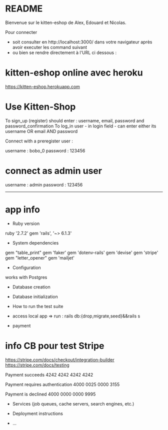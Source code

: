 # README

Bienvenue sur le kitten-eshop de Alex, Edouard et Nicolas. 

Pour connecter 
- soit consulter en http://localhost:3000/ dans votre navigateur après avoir executer les command suivant
- ou bien se rendre directement à l'URL ci dessous :

# kitten-eshop online avec heroku

https://kitten-eshop.herokuapp.com

# Use Kitten-Shop

To sign_up (register) should enter : username, email, password and password_confirmation
To log_in user - in login field - can enter either its username OR email AND password

Connect with a preregister user :

username : bobo_0
password : 123456

# connect as admin user

username : admin
password : 123456

--------------------------------

# app info 

* Ruby version

ruby '2.7.2'
gem 'rails', '~> 6.1.3'

* System dependencies

gem "table_print"
gem 'faker'
gem 'dotenv-rails'
gem 'devise'
gem 'stripe'
gem "letter_opener"
gem 'mailjet'

* Configuration

works with Postgres

* Database creation

* Database initialization

* How to run the test suite

- access local app => run : rails db:{drop,migrate,seed}&&rails s

- payment

# info CB pour test Stripe
https://stripe.com/docs/checkout/integration-builder
https://stripe.com/docs/testing

Payment succeeds
4242 4242 4242 4242

Payment requires authentication
4000 0025 0000 3155

Payment is declined
4000 0000 0000 9995

* Services (job queues, cache servers, search engines, etc.)

* Deployment instructions

* ...


